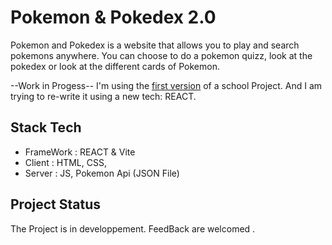 # Pokemon & Pokedex 2.0 
Pokemon and Pokedex is a website that allows you to play and search pokemons anywhere. 
You can choose to do a pokemon quizz, look at the pokedex or look at the different cards of Pokemon. 

--Work in Progess--
I'm using the <a href='https://github.com/zoeleca/Pokedex-and-Pokemon'>first version</a> of a school Project. 
And I am trying to re-write it using a new tech: REACT. 

## Stack Tech 
- FrameWork : REACT & Vite
- Client : HTML, CSS,
- Server : JS, Pokemon Api (JSON File)

## Project Status
The Project is in developpement.
FeedBack are welcomed . 
